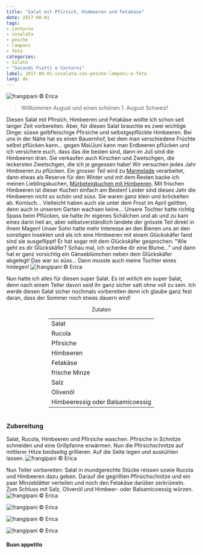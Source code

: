 ```yaml
---
title: "Salat mit Pfirsich, Himbeeren und Fetakäse"
date: 2017-08-01
tags:
- contorno
- insalata
- pesche
- lamponi 
- feta 
categories:
- Salato
- "Secondi Piatti e Contorni"
label: 2017-08-01-insalata-con-pesche-lamponi-e-feta
lang: de
---
```

![](../2017-08-01-insalata-con-pesche-lamponi-e-feta/header.jpg "frangipani © Erica")

> Willkommen August und einen schönen 1. August Schweiz!

Diesen Salat mit Pfirsich, Himbeeren und Fetakäse wollte ich schon seit langer Zeit vorbereiten. Aber, für diesen Salat brauchte es zwei wichtige Dinge: süsse gelbfleischige Pfirsiche und selbstgepflückte Himbeeren. Bei uns in der Nähe hat es einen Bauernhof, bei dem man verschiedene Früchte selbst pflücken kann... gegen Mai/Juni kann man Erdbeeren pflücken und ich versichere euch, dass das die besten sind, dann im Juli sind die Himbeeren dran. Sie verkaufen auch Kirschen und Zwetschgen, die leckersten Zwetschgen, die ich je gegessen habe! Wir versuchen jedes Jahr Himbeeren zu pflücken. Ein grosser Teil wird zu <a href="http://frangipani.raiano.ch/2014-06-21-marmella-di-fragole-e-lamponi/" target="_blank">Marmelade</a> verarbeitet, dann etwas als Reserve für den Winter und mit dem Resten backe ich meinen Lieblingskuchen, <a href="http://frangipani.raiano.ch/2013-10-18-crostata-di-lamponi/" target="_blank">Mürbeteigkuchen mit Himbeeren</a>. Mit frischen Himbeeren ist dieser Kuchen einfach am Besten! Leider sind dieses Jahr die Himbeeren nicht so schön und süss. Sie waren ganz klein und bröckelten ab. Komisch... Vielleicht haben auch sie unter dem Frost im April gelitten, denn auch in unserem Garten wachsen keine... Unsere Tochter hatte richtig Spass beim Pflücken, sie hatte ihr eigenes Schälchen und ab und zu kam eines darin heil an, aber selbstverständlich landete der grösste Teil direkt in ihrem Magen! Unser Sohn hatte mehr Interesse an den Bienen uns an den sonstigen Insekten und als ich eine Himbeeren mit einem Glückskäfer fand sind sie ausgeflippt! Er hat sogar mit dem Glückskäfer gesprochen: "Wie geht es dir Glückskäfer? Schau mal, ich schenke dir eine Blume..." und dann hat er ganz vorsichtig ein Gänseblümchen neben dem Glückskäfer abgelegt! Das war so süss... Dann musste auch meine Tochter eines hinlegen!
![](../2017-08-01-insalata-con-pesche-lamponi-e-feta/lamponi.jpg "frangipani © Erica")

Nun hatte ich alles für diesen super Salat. Es ist wirlich ein super Salat, denn nach einem Teller davon seid ihr ganz sicher satt ohne voll zu sein. Ich werde diesen Salat sicher nochmals vorbereiten denn ich glaube ganz fest daran, dass der Sommer noch etwas dauern wird!

<div id="wrapper" style="text-align: center">
  <div id="yourdiv" style="display: inline-block;">
    <div class="ingredients">
      <div class="ingredients-title">Zutaten</div>
      <table>
        <tbody>
          <tr>
            <td>Salat</td>
          </tr>
          <tr>
            <td>Rucola</td>
          </tr>
          <tr>
            <td>Pfirsiche</td>
          </tr>
          <tr>
            <td>Himbeeren</td>
          </tr>
          <tr>
            <td>Fetakäse</td>
          </tr>
          <tr>
            <td>frische Minze</td>
          </tr>
          <tr>
            <td>Salz</td>
          </tr>
          <tr>
            <td>Olivenöl</td>
          </tr>
          <tr>
            <td>Himbeeressig oder Balsamicoessig</td>
          </tr>
        </tbody>
      </table>
    </div>
  </div>
</div>


<h3>
  <font color="grey">
    <i class="fa fa-cogs"></i>
  </font> Zubereitung
</h3>

Salat, Rucola, Himbeeren und Pfirsiche waschen. Pfirsiche in Schnitze schneiden und eine Grillpfanne erwärmen. Nun die Pfirsichschnitze auf mittlerer Hitze beidseitig grillieren. Auf die Seite legen und auskühlen lassen.
![](../2017-08-01-insalata-con-pesche-lamponi-e-feta/pesche.jpg "frangipani © Erica")

Nun Teller vorbereiten: Salat in mundgerechte Stücke reissen sowie Rucola und Himbeeren dazu geben. Darauf die gegrillten Pfirsichschnitze und ein paar Minzeblätter verteilen und noch den Fetakäse darüber zerkrümeln. Zum Schluss mit Salz, Olivenöl und Himbeer- oder Balsamicoessig würzen.
![](../2017-08-01-insalata-con-pesche-lamponi-e-feta/risultato1.jpg "frangipani © Erica")

![](../2017-08-01-insalata-con-pesche-lamponi-e-feta/risultato2.jpg "frangipani © Erica")

![](../2017-08-01-insalata-con-pesche-lamponi-e-feta/risultato3.jpg "frangipani © Erica")

![](../2017-08-01-insalata-con-pesche-lamponi-e-feta/risultato4.jpg "frangipani © Erica")

<h4>Buon appetito
  <font color="red">
    <i class="fa fa-smile-o"></i>
  </font>
</h4>
